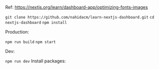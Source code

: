Ref: https://nextjs.org/learn/dashboard-app/optimizing-fonts-images

`git clone https://github.com/nahidacm/learn-nextjs-dashboard.git`
`cd nextjs-dashboard`
`npm install`

Production:

`npm run build`
`npm start`

Dev:

`npm run dev`
Install packages: 
